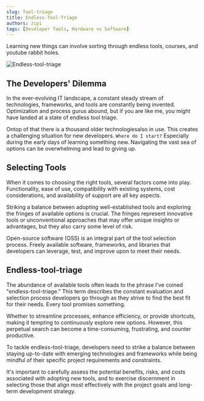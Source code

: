 ```yaml
---
slug: Tool-triage
title: Endless-Tool-Triage
authors: zipi
tags: [Developer Tools, Hardware vs Software]
---
```


Learning new things can involve sorting through endless tools, courses, and youtube rabbit holes. 

![Endless-tool-triage](/img/tool.png)

<!--truncate-->

## The Developers' Dilemma

In the ever-evolving IT landscape, a constant steady stream of technologies, frameworks, and tools are constantly being invented. Optimization and process gurus abound, but if you are like me, you might have landed at a state of endless tool triage. 

Ontop of that there is a thousand older technologiesalso in use. This creates a challenging situation for new developers. 
```Where do I start?``` 
Especially during the early days of learning something new. Navigating the vast sea of options can be overwhelming and lead to giving up. 


## Selecting Tools 

When it comes to choosing the right tools, several factors come into play. Functionality, ease of use, compatibility with existing systems, cost considerations, and availability of support are all key aspects. 

Striking a balance between adopting well-established tools and exploring the fringes of available options is crucial. The fringes represent innovative tools or unconventional approaches that may offer unique insights or advantages, but they also carry some level of risk.

Open-source software (OSS) is an integral part of the  tool selection process. Freely available software, frameworks, and libraries that developers can leverage, test, and improve upon to meet their needs. 

## Endless-tool-triage 

The abundance of available tools often leads to the phrase I've coined "endless-tool-triage." This term describes the constant evaluation and selection process developers go through as they strive to find the best fit for their needs. Every tool promises something. 

Whether to streamline processes, enhance efficiency, or provide shortcuts, making it tempting to continuously explore new options. However, this perpetual search can become a time-consuming, frustrating, and counter productive. 

To tackle endless-tool-triage, developers need to strike a balance between staying up-to-date with emerging technologies and frameworks while being mindful of their specific project requirements and constraints. 

It's important to carefully assess the potential benefits, risks, and costs associated with adopting new tools, and to exercise discernment in selecting those that align most effectively with the project goals and long-term development strategy.
